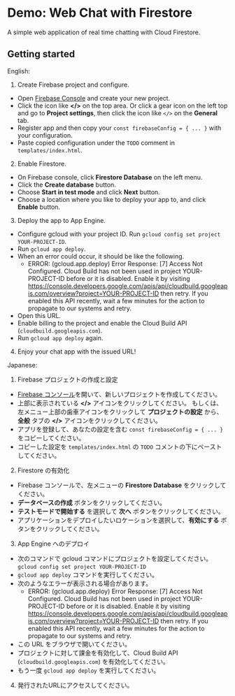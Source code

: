 Demo: Web Chat with Firestore
=============================

A simple web application of real time chatting with Cloud Firestore.

## Getting started

English:

1. Create Firebase project and configure.
  * Open [Firebase Console](https://console.firebase.google.com) and create your new project.
  * Click the icon like **</>** on the top area.
    Or click a gear icon on the left top and go to **Project settings**, then click the icon like `</>` on the **General** tab.
  * Register app and then copy your `const firebaseConfig = { ... }` with your configuration.
  * Paste copied configuration under the `TODO` comment in `templates/index.html`.
2. Enable Firestore.
  * On Firebase console, click **Firestore Database** on the left menu.
  * Click the **Create database** button.
  * Choose **Start in test mode** and click **Next** button.
  * Choose a location where you like to deploy your app to, and click **Enable** button.
3. Deploy the app to App Engine.
  * Configure gcloud with your project ID. Run `gcloud config set project YOUR-PROJECT-ID`.
  * Run `gcloud app deploy`.
  * When an error could occur, it should be like the following.
    * ERROR: (gcloud.app.deploy) Error Response: [7] Access Not Configured. Cloud Build has not been used in project YOUR-PROJECT-ID before or it is disabled. Enable it by visiting https://console.developers.google.com/apis/api/cloudbuild.googleapis.com/overview?project=YOUR-PROJECT-ID then retry. If you enabled this API recently, wait a few minutes for the action to propagate to our systems and retry.
  * Open this URL.
  * Enable billing to the project and enable the Cloud Build API (`cloudbuild.googleapis.com`).
  * Run `gcloud app deploy` again.
4. Enjoy your chat app with the issued URL!

Japanese:

1. Firebase プロジェクトの作成と設定
  * [Firebase コンソール](https://console.firebase.google.com)を開いて、新しいプロジェクトを作成してください。
  * 上部に表示されている **</>** アイコンをクリックしてください。
    もしくは、左メニュー上部の歯車アイコンをクリックして **プロジェクトの設定** から、**全般** タブの **</>** アイコンをクリックしてください。
  * アプリを登録して、あなたの設定を含む `const firebaseConfig = { ... }` をコピーしてください。
  * コピーした設定を `templates/index.html` の `TODO` コメントの下にペーストしてください。
2. Firestore の有効化
  * Firebase コンソールで、左メニューの **Firestore Database** をクリックしてください。
  * **データベースの作成** ボタンをクリックしてください。
  * **テストモードで開始する** を選択して **次へ** ボタンをクリックしてください。
  * アプリケーションをデプロイしたいロケーションを選択して、**有効にする** ボタンをクリックしてください。
3. App Engine へのデプロイ
  * 次のコマンドで gcloud コマンドにプロジェクトを設定してください。 `gcloud config set project YOUR-PROJECT-ID`
  * `gcloud app deploy` コマンドを実行してください。
  * 次のようなエラーが表示される場合があります。
    * ERROR: (gcloud.app.deploy) Error Response: [7] Access Not Configured. Cloud Build has not been used in project YOUR-PROJECT-ID before or it is disabled. Enable it by visiting https://console.developers.google.com/apis/api/cloudbuild.googleapis.com/overview?project=YOUR-PROJECT-ID then retry. If you enabled this API recently, wait a few minutes for the action to propagate to our systems and retry.
  * この URL をブラウザで開いてください。
  * プロジェクトに対して課金を有効化して、Cloud Build API (`cloudbuild.googleapis.com`) を有効化してください。
  * もう一度 `gcloud app deploy` を実行してください。
4. 発行されたURLにアクセスしてください。
